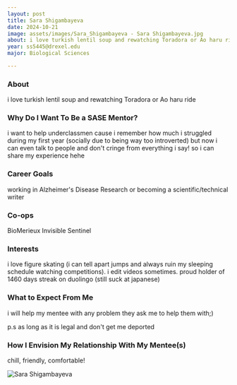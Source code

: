```yaml
---
layout: post
title: Sara Shigambayeva 
date: 2024-10-21
image: assets/images/Sara_Shigambayeva - Sara Shigambayeva.jpg
about: i love turkish lentil soup and rewatching Toradora or Ao haru ride
year: ss5445@drexel.edu
major: Biological Sciences

---
```


### About

i love turkish lentil soup and rewatching Toradora or Ao haru ride

### Why Do I Want To Be a SASE Mentor?

i want to help underclassmen cause i remember how much i struggled during my first year (socially due to being way too introverted) but now i can even talk to people and don't cringe from everything i say! so i can share my experience hehe

### Career Goals

working in Alzheimer's Disease Research or becoming a scientific/technical writer 

### Co-ops

BioMerieux Invisible Sentinel

### Interests

i love figure skating (i can tell apart jumps and always ruin my sleeping schedule watching competitions). i edit videos sometimes. proud holder of 1460 days streak on duolingo (still suck at japanese)

### What to Expect From Me

i will help my mentee with any problem they ask me to help them with;) 
p.s as long as it is legal and don't get me deported 

### How I Envision My Relationship With My Mentee(s) 

chill, friendly, comfortable!

<div class="text-center my-5">
    <img src="https://sase-drexel.github.io/mentorship-2024/assets/images/Sara_Shigambayeva - Sara Shigambayeva.jpg" alt="Sara Shigambayeva" class="rounded post-img" />
</div>
